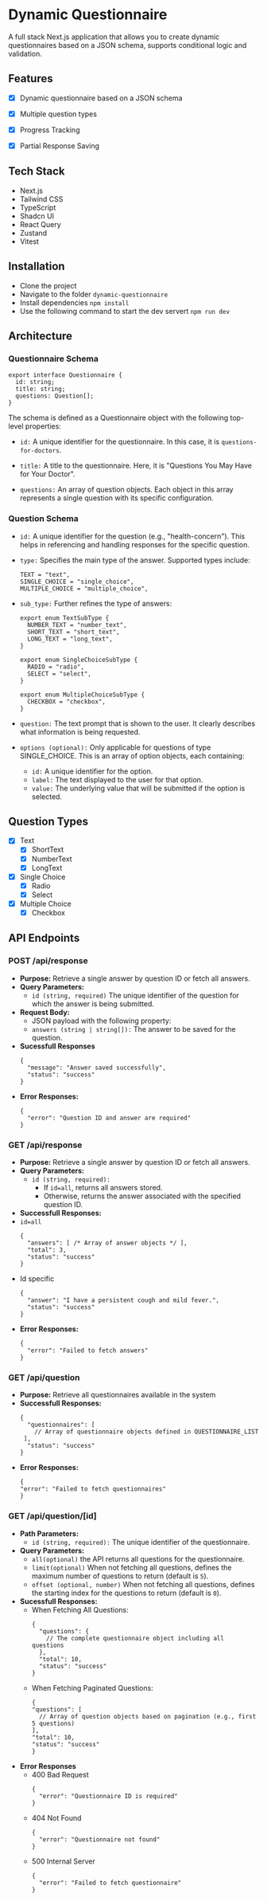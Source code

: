 # Dynamic Questionnaire

A full stack Next.js application that allows you to create dynamic questionnaires based on a JSON schema, supports conditional logic and validation.

## Features

- [x] Dynamic questionnaire based on a JSON schema
- [x] Multiple question types
- [x] Progress Tracking
- [x] Partial Response Saving


## Tech Stack

- Next.js
- Tailwind CSS
- TypeScript
- Shadcn UI
- React Query
- Zustand
- Vitest

## Installation
- Clone the project
- Navigate to the folder `dynamic-questionnaire`
- Install dependencies `npm install`
- Use the following command to start the dev servert `npm run dev`

## Architecture
### Questionnaire Schema
```
export interface Questionnaire {
  id: string;
  title: string;
  questions: Question[];
}
```
The schema is defined as a Questionnaire object with the following top-level properties:

- `id:` A unique identifier for the questionnaire. In this case, it is `questions-for-doctors`.

- `title:` A title to the questionnaire. Here, it is "Questions You May Have for Your Doctor".

- `questions:` An array of question objects. Each object in this array represents a single question with its specific configuration.

### Question Schema
- `id:` A unique identifier for the question (e.g., "health-concern"). This helps in referencing and handling responses for the specific question.

- `type:` Specifies the main type of the answer. Supported types include:
  ```
  TEXT = "text",
  SINGLE_CHOICE = "single_choice",
  MULTIPLE_CHOICE = "multiple_choice",
  ```
- `sub_type:` Further refines the type of answers:

  ```
  export enum TextSubType {
    NUMBER_TEXT = "number_text",
    SHORT_TEXT = "short_text",
    LONG_TEXT = "long_text",
  }
  ```

  ```
  export enum SingleChoiceSubType {
    RADIO = "radio",
    SELECT = "select",
  }
  ```

  ```
  export enum MultipleChoiceSubType {
    CHECKBOX = "checkbox",
  }
  ```

- `question:` The text prompt that is shown to the user. It clearly describes what information is being requested.

- `options (optional):` Only applicable for questions of type SINGLE_CHOICE. This is an array of option objects, each containing:
  - `id:` A unique identifier for the option.
  - `label:` The text displayed to the user for that option.
  - `value:` The underlying value that will be submitted if the option is selected.
## Question Types
- [x] Text
  - [x] ShortText
  - [x] NumberText
  - [x] LongText
- [x] Single Choice
  - [x] Radio
  - [x] Select
- [x] Multiple Choice
  - [x] Checkbox

## API Endpoints
### POST /api/response
  - **Purpose:** Retrieve a single answer by question ID or fetch all answers.
  - **Query Parameters:**
    - `id (string, required)` The unique identifier of the question for which the answer is being submitted.
  - **Request Body:**
    - JSON payload with the following property:
    - `answers (string | string[]):` The answer to be saved for the question.
 - **Sucessfull Responses**
   ```
   {
     "message": "Answer saved successfully",
     "status": "success"
   }
   ```
- **Error Responses:**
  ```
  {
    "error": "Question ID and answer are required"
  }
  ```


### GET /api/response
  - **Purpose:** Retrieve a single answer by question ID or fetch all answers.
  - **Query Parameters:**
    - `id (string, required):`
      - If `id=all`, returns all answers stored.
      - Otherwise, returns the answer associated with the specified question ID.
  - **Successfull Responses:**
  - `id=all`
    ```
    {
      "answers": [ /* Array of answer objects */ ],
      "total": 3,
      "status": "success"
    }
    ```
  - Id specific
    ```
    {
      "answer": "I have a persistent cough and mild fever.",
      "status": "success"
    }
    ```
- **Error Responses:**
  ```
  {
    "error": "Failed to fetch answers"
  }
  ```
### GET /api/question
 - **Purpose:** Retrieve all questionnaires available in the system
 - **Successfull Responses:**
   ```
   {
     "questionnaires": [
       // Array of questionnaire objects defined in QUESTIONNAIRE_LIST
    ],
     "status": "success"
   }
   ```
- **Error Responses:**
  ```
  {
  "error": "Failed to fetch questionnaires"
  }
  ```
### GET /api/question/[id]

- **Path Parameters:**
  - `id (string, required):` The unique identifier of the questionnaire.
- **Query Parameters:**
  - `all(optional)` the API returns all questions for the questionnaire.
  - `limit(optional)` When not fetching all questions, defines the maximum number of questions to return (default is `5`).
  - `offset (optional, number)` When not fetching all questions, defines the starting index for the questions to return (default is `0`).
- **Sucessfull Responses:**
  - When Fetching All Questions:
    ```
    {
      "questions": { 
        // The complete questionnaire object including all questions
      },
      "total": 10,
      "status": "success"
    }
    ```
  - When Fetching Paginated Questions:
    ```
    {
    "questions": [
      // Array of question objects based on pagination (e.g., first 5 questions)
    ],
    "total": 10,
    "status": "success"
    }
    ```
- **Error Responses**
  - 400 Bad Request
    ```
    {
      "error": "Questionnaire ID is required"
    }
    ```
  - 404 Not Found
    ```
    {
      "error": "Questionnaire not found"
    }
    ```
  - 500 Internal Server
    ```
    {
      "error": "Failed to fetch questionnaire"
    }
    ```
